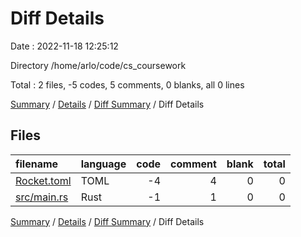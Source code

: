 # Diff Details

Date : 2022-11-18 12:25:12

Directory /home/arlo/code/cs_coursework

Total : 2 files,  -5 codes, 5 comments, 0 blanks, all 0 lines

[Summary](results.md) / [Details](details.md) / [Diff Summary](diff.md) / Diff Details

## Files
| filename | language | code | comment | blank | total |
| :--- | :--- | ---: | ---: | ---: | ---: |
| [Rocket.toml](/Rocket.toml) | TOML | -4 | 4 | 0 | 0 |
| [src/main.rs](/src/main.rs) | Rust | -1 | 1 | 0 | 0 |

[Summary](results.md) / [Details](details.md) / [Diff Summary](diff.md) / Diff Details